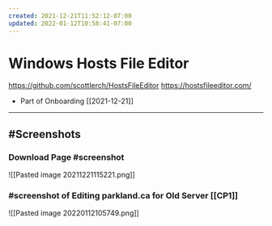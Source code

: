 ```yaml
---
created: 2021-12-21T11:52:12-07:00
updated: 2022-01-12T10:58:41-07:00
---
```

# Windows Hosts File Editor



https://github.com/scottlerch/HostsFileEditor
https://hostsfileeditor.com/


- Part of Onboarding [[2021-12-21]]




---

## #Screenshots


### Download Page #screenshot 
![[Pasted image 20211221115221.png]]

### #screenshot of Editing parkland.ca for Old Server [[CP1]]
![[Pasted image 20220112105749.png]]

